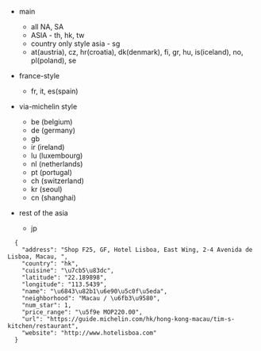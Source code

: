 * main
  * all NA, SA
  * ASIA - th, hk, tw
  * country only style asia - sg
  * at(austria), cz, hr(croatia), dk(denmark), fi, gr, hu, is(iceland), no, pl(poland), se

* france-style
  * fr, it, es(spain)

* via-michelin style
  * be (belgium)
  * de (germany)
  * gb
  * ir (ireland)
  * lu (luxembourg)
  * nl (netherlands)
  * pt (portugal)
  * ch (switzerland)
  * kr (seoul)
  * cn (shanghai)

* rest of the asia
  * jp

```
  {
    "address": "Shop F25, GF, Hotel Lisboa, East Wing, 2-4 Avenida de Lisboa, Macau, ",
    "country": "hk",
    "cuisine": "\u7cb5\u83dc",
    "latitude": "22.189898",
    "longitude": "113.5439",
    "name": "\u6843\u82b1\u6e90\u5c0f\u5eda",
    "neighborhood": "Macau / \u6fb3\u9580",
    "num_star": 1,
    "price_range": "\u5f9e MOP220.00",
    "url": "https://guide.michelin.com/hk/hong-kong-macau/tim-s-kitchen/restaurant",
    "website": "http://www.hotelisboa.com"
  }
```
